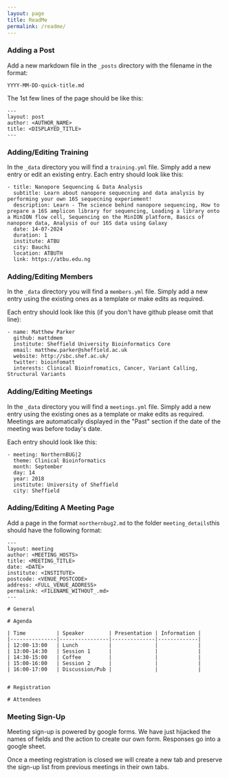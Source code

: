 ```yaml
---
layout: page
title: ReadMe
permalink: /readme/
---
```


### Adding a Post
Add a new markdown file in the `_posts` directory with the filename in the format:

```
YYYY-MM-DD-quick-title.md
```

The 1st few lines of the page should be like this:
```
---
layout: post
author: <AUTHOR_NAME>
title: <DISPLAYED_TITLE>
---
```

### Adding/Editing Training
In the `_data` directory you will find a `training.yml` file. Simply add a new entry or
edit an existing entry. Each entry should look like this:

```
- title: Nanopore Sequencing & Data Analysis
  subtitle: Learn about nanopore sequecning and data analysis by performing your own 16S sequecning experiement!
  description: Learn - The science behind nanopore sequencing, How to prepare a 16S amplicon library for sequencing, Loading a library onto a MinION flow cell, Sequencing on the MinION platform, Basics of nanopore data, Analysis of our 16S data using Galaxy
  date: 14-07-2024
  duration: 1
  institute: ATBU
  city: Bauchi
  location: ATBUTH
  link: https://atbu.edu.ng
```

### Adding/Editing Members
In the `_data` directory you will find a `members.yml` file. Simply add a new entry
using the existing ones as a template or make edits as required.

Each entry should look like this (if you don't have github please omit that line):

```
- name: Matthew Parker
  github: mattdmem
  institute: Sheffield University Bioinformatics Core
  email: matthew.parker@sheffield.ac.uk
  website: http://sbc.shef.ac.uk/
  twitter: bioinfomatt
  interests: Clinical Bioinfromatics, Cancer, Variant Calling, Structural Variants
```

### Adding/Editing Meetings
In the `_data` directory you will find a `meetings.yml` file. Simply add a new entry
using the existing ones as a template or make edits as required. Meetings are automatically
displayed in the "Past" section if the date of the meeting was before today's date.

Each entry should look like this:

```
- meeting: NorthernBUG|2
  theme: Clinical Bioinformatics
  month: September
  day: 14
  year: 2018
  institute: University of Sheffield
  city: Sheffield
```

### Adding/Editing A Meeting Page
Add a page in the format `northernbug2.md` to the folder `meeting_details`this should have the following format:

```
---
layout: meeting
author: <MEETING_HOSTS>
title: <MEETING_TITLE>
date: <DATE>
institute: <INSTITUTE>
postcode: <VENUE_POSTCODE>
address: <FULL_VENUE_ADDRESS>
permalink: <FILENAME_WITHOUT_.md> 
---

# General

# Agenda

| Time          | Speaker        | Presentation | Information |
|---------------|----------------|--------------|-------------|
| 12:00-13:00   | Lunch          |              |             |
| 13:00-14:30   | Session 1      |              |             |
| 14:30-15:00   | Coffee         |              |             |
| 15:00-16:00   | Session 2      |              |             |
| 16:00-17:00   | Discussion/Pub |              |             |


# Registration

# Attendees

```

### Meeting Sign-Up
Meeting sign-up is powered by google forms. We have just hijacked the names
of fields and the action to create our own form. Responses go into a google sheet.

Once a meeting registration is closed we will create a new tab and preserve the
sign-up list from previous meetings in their own tabs.
